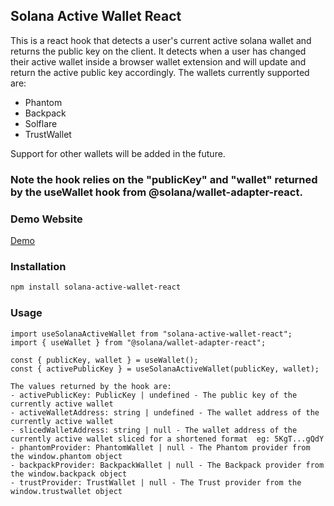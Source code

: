 ## Solana Active Wallet React

This is a react hook that detects a user's current active solana wallet and returns the public key on the client. It detects when a user has changed their active wallet inside a browser wallet extension and will update and return the active public key accordingly.
The wallets currently supported are:
- Phantom
- Backpack
- Solflare
- TrustWallet

Support for other wallets will be added in the future.

### Note the hook relies on the "publicKey" and "wallet" returned by the useWallet hook from @solana/wallet-adapter-react.

### Demo Website

[Demo](https://solana-active-wallet-react-demo.vercel.app/)

### Installation

```bash
npm install solana-active-wallet-react
```

### Usage

```tsx
import useSolanaActiveWallet from "solana-active-wallet-react";
import { useWallet } from "@solana/wallet-adapter-react";

const { publicKey, wallet } = useWallet();
const { activePublicKey } = useSolanaActiveWallet(publicKey, wallet);

The values returned by the hook are:
- activePublicKey: PublicKey | undefined - The public key of the currently active wallet
- activeWalletAddress: string | undefined - The wallet address of the currently active wallet
- slicedWalletAddress: string | null - The wallet address of the currently active wallet sliced for a shortened format  eg: 5KgT...gQdY
- phantomProvider: PhantomWallet | null - The Phantom provider from the window.phantom object
- backpackProvider: BackpackWallet | null - The Backpack provider from the window.backpack object
- trustProvider: TrustWallet | null - The Trust provider from the window.trustwallet object
```